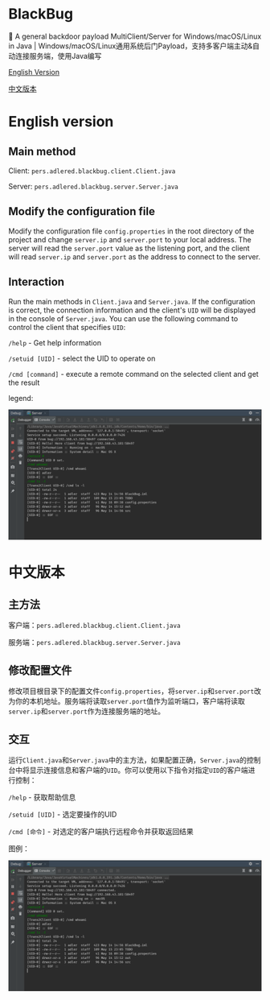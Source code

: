 # BlackBug
:bug: A general backdoor payload MultiClient/Server for Windows/macOS/Linux in Java | Windows/macOS/Linux通用系统后门Payload，支持多客户端主动&amp;自动连接服务端，使用Java编写

[English Version](#english-version)

[中文版本](#中文版本)

# English version

## Main method

Client: `pers.adlered.blackbug.client.Client.java`

Server: `pers.adlered.blackbug.server.Server.java`

## Modify the configuration file

Modify the configuration file `config.properties` in the root directory of the project and change `server.ip` and `server.port` to your local address. The server will read the `server.port` value as the listening port, and the client will read `server.ip` and `server.port` as the address to connect to the server.

## Interaction

Run the main methods in `Client.java` and `Server.java`. If the configuration is correct, the connection information and the client's `UID` will be displayed in the console of `Server.java`. You can use the following command to control the client that specifies `UID`:

`/help` - Get help information

`/setuid [UID]` - select the UID to operate on

`/cmd [command]` - execute a remote command on the selected client and get the result

legend:

![DEMO](/images/guide.png)

# 中文版本

## 主方法

客户端：`pers.adlered.blackbug.client.Client.java`

服务端：`pers.adlered.blackbug.server.Server.java`

## 修改配置文件

修改项目根目录下的配置文件`config.properties`，将`server.ip`和`server.port`改为你的本机地址。服务端将读取`server.port`值作为监听端口，客户端将读取`server.ip`和`server.port`作为连接服务端的地址。

## 交互

运行`Client.java`和`Server.java`中的主方法，如果配置正确，`Server.java`的控制台中将显示连接信息和客户端的`UID`。你可以使用以下指令对指定`UID`的客户端进行控制：

`/help` - 获取帮助信息

`/setuid [UID]` - 选定要操作的UID

`/cmd [命令]` - 对选定的客户端执行远程命令并获取返回结果

图例：

![DEMO](/images/guide.png)